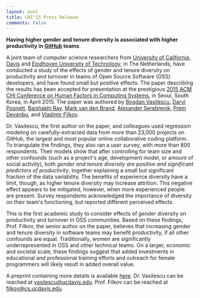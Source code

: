 ```yaml
---
layout: post
title: CHI'15 Press Release
comments: False
---
```


**Having higher gender and tenure diversity is associated with higher 
productivity in [GitHub](http://github.com) teams**.

A joint team of computer science researchers from 
[University of California, Davis](http://www.cs.ucdavis.edu) and 
[Eindhoven University of Technology](http://www.tue.nl/en/), in The Netherlands, 
have conducted a study of the effects of  gender and tenure diversity on 
productivity and turnover in teams of Open Source Software (OSS) developers, 
and have found small but positive effects. 
The paper describing the results has been accepted for presentation at the 
prestigious [2015 ACM CHI Conference on Human Factors 
in Computing Systems](http://chi2015.acm.org), in Seoul, South Korea, in April 2015. 
The paper was authored by 
[Bogdan Vasilescu](http://bvasiles.github.io),
[Daryl Posnett](http://scholar.google.com/citations?user=IT0VNZkAAAAJ&hl=en),
[Baishakhi Ray](http://baishakhir.github.io),
[Mark van den Brand](http://www.win.tue.nl/~mvdbrand/),
[Alexander Serebrenik](http://www.win.tue.nl/~aserebre), 
[Prem Devanbu](http://www.cs.ucdavis.edu/~devanbu/),
and [Vladimir Filkov](http://www.cs.ucdavis.edu/~filkov/).

Dr. Vasilescu, the first author on the paper, and colleagues used regression 
modeling on carefully-extracted data from more than 23,000 projects on GitHub, 
the largest and most popular online collaborative coding platform. 
To triangulate the findings, they also ran a user survey, with more than 800 
respondents. 
Their models show that after controlling for team size and other confounds 
(such as a project's age, development model, or amount of social activity), 
both *gender and tenure diversity are positive and significant predictors of 
productivity*, together explaining a small but significant fraction of the data 
variability. 
The benefits of experience diversity have a limit, though, as higher tenure 
diversity may increase attrition. 
This negative effect appears to be mitigated, however, when more experienced 
people are present. 
Survey respondents acknowledged the importance of diversity on their team's 
functioning, but reported different perceived effects.

This is the first academic study to consider effects of *gender* diversity on 
productivity and turnover in OSS communities. 
Based on these findings, Prof. Filkov, the senior author on the paper, believes 
that increasing gender and tenure diversity in software teams may benefit 
productivity, if all other confounds are equal. 
Traditionally, women are significantly underrepresented in OSS and other 
technical teams. 
On a larger, economic and societal scale, these findings suggest that added 
investments in educational and professional training efforts and outreach for 
female programmers will likely result in added overall value. 

A preprint containing more details is available 
[here](http://bvasiles.github.io/papers/chi15.pdf).
Dr. Vasilescu can be reached at vasilescu@ucdavis.edu.
Prof. Filkov can be reached at filkov@cs.ucdavis.edu.
